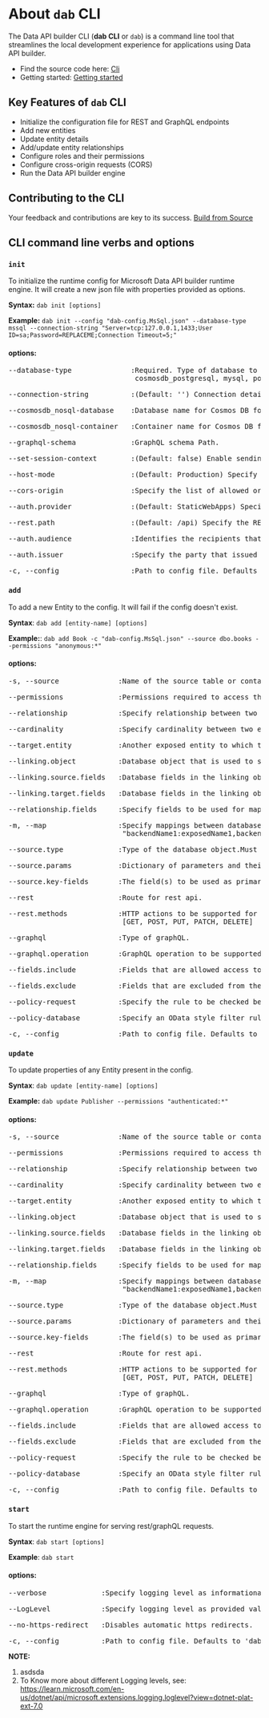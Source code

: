 # About `dab` CLI

The Data API builder CLI (**dab CLI** or `dab`) is a command line tool that streamlines the local development experience for applications using Data API builder.

- Find the source code here: [Cli](../src/Cli)
- Getting started: [Getting started](./getting-started/getting-started-dab-cli.md)

## Key Features of `dab` CLI

- Initialize the configuration file for REST and GraphQL endpoints
- Add new entities
- Update entity details
- Add/update entity relationships
- Configure roles and their permissions
- Configure cross-origin requests (CORS)
- Run the Data API builder engine

## Contributing to the CLI

Your feedback and contributions are key to its success.
[Build from Source](../CONTRIBUTING.md)

## CLI command line verbs and options

### **`init`**
To initialize the runtime config for Microsoft Data API builder runtime engine. It will create a new json file with properties provided as options.

**Syntax:** `dab init [options]`

**Example:** `dab init --config "dab-config.MsSql.json" --database-type mssql --connection-string "Server=tcp:127.0.0.1,1433;User ID=sa;Password=REPLACEME;Connection Timeout=5;"`

#### options:
<pre>
--database-type              :Required. Type of database to connect. Supported values: mssql, cosmosdb_nosql,
                              cosmosdb_postgresql, mysql, postgresql

--connection-string          :(Default: '') Connection details to connect to the database.

--cosmosdb_nosql-database    :Database name for Cosmos DB for NoSql.

--cosmosdb_nosql-container   :Container name for Cosmos DB for NoSql.

--graphql-schema             :GraphQL schema Path.

--set-session-context        :(Default: false) Enable sending data to MsSql using session context.

--host-mode                  :(Default: Production) Specify the Host mode - Development or Production

--cors-origin                :Specify the list of allowed origins.

--auth.provider              :(Default: StaticWebApps) Specify the Identity Provider.

--rest.path                  :(Default: /api) Specify the REST endpoint's default prefix.

--auth.audience              :Identifies the recipients that the JWT is intended for.

--auth.issuer                :Specify the party that issued the jwt token.

-c, --config                 :Path to config file. Defaults to 'dab-config.json'.
</pre>


### **`add`**
To add a new Entity to the config. It will fail if the config doesn't exist.

**Syntax**: `dab add [entity-name] [options]`

**Example:**: `dab add Book -c "dab-config.MsSql.json" --source dbo.books --permissions "anonymous:*"`

#### options:
<pre>
-s, --source              :Name of the source table or container.

--permissions             :Permissions required to access the source table or container.

--relationship            :Specify relationship between two entities.

--cardinality             :Specify cardinality between two entities.

--target.entity           :Another exposed entity to which the source entity relates to.

--linking.object          :Database object that is used to support an M:N relationship.

--linking.source.fields   :Database fields in the linking object to connect to the related item in the source entity.

--linking.target.fields   :Database fields in the linking object to connect to the related item in the target entity.

--relationship.fields     :Specify fields to be used for mapping the entities.

-m, --map                 :Specify mappings between database fields and GraphQL and REST fields. format: --map
                           "backendName1:exposedName1,backendName2:exposedName2,...".
                           
--source.type             :Type of the database object.Must be one of: [table, view, stored-procedure]

--source.params           :Dictionary of parameters and their values for Source object."param1:val1,param2:value2,.."

--source.key-fields       :The field(s) to be used as primary keys.

--rest                    :Route for rest api.

--rest.methods            :HTTP actions to be supported for stored procedure. Specify the actions as a comma separated list. Valid HTTP actions are :
                           [GET, POST, PUT, PATCH, DELETE]

--graphql                 :Type of graphQL.

--graphql.operation       :GraphQL operation to be supported for stored procedure. Valid operations are : [Query, Mutation]

--fields.include          :Fields that are allowed access to permission.

--fields.exclude          :Fields that are excluded from the action lists.

--policy-request          :Specify the rule to be checked before sending any request to the database.

--policy-database         :Specify an OData style filter rule that will be injected in the query sent to the database.

-c, --config              :Path to config file. Defaults to 'dab-config.json'.
</pre>


### **`update`**
To update properties of any Entity present in the config.

**Syntax**: `dab update [entity-name] [options]`

**Example:** `dab update Publisher --permissions "authenticated:*"`

#### options:
<pre>
-s, --source              :Name of the source table or container.

--permissions             :Permissions required to access the source table or container.

--relationship            :Specify relationship between two entities.

--cardinality             :Specify cardinality between two entities.

--target.entity           :Another exposed entity to which the source entity relates to.

--linking.object          :Database object that is used to support an M:N relationship.

--linking.source.fields   :Database fields in the linking object to connect to the related item in the source entity.

--linking.target.fields   :Database fields in the linking object to connect to the related item in the target entity.

--relationship.fields     :Specify fields to be used for mapping the entities.

-m, --map                 :Specify mappings between database fields and GraphQL and REST fields. format: --map
                           "backendName1:exposedName1,backendName2:exposedName2,...".

--source.type             :Type of the database object.Must be one of: [table, view, stored-procedure]

--source.params           :Dictionary of parameters and their values for Source object."param1:val1,param2:value2,.."

--source.key-fields       :The field(s) to be used as primary keys.

--rest                    :Route for rest api.

--rest.methods            :HTTP actions to be supported for stored procedure. Specify the actions as a comma separated list. Valid HTTP actions are :
                           [GET, POST, PUT, PATCH, DELETE]

--graphql                 :Type of graphQL.

--graphql.operation       :GraphQL operation to be supported for stored procedure. Valid operations are : [Query, Mutation]

--fields.include          :Fields that are allowed access to permission.

--fields.exclude          :Fields that are excluded from the action lists.

--policy-request          :Specify the rule to be checked before sending any request to the database.

--policy-database         :Specify an OData style filter rule that will be injected in the query sent to the database.

-c, --config              :Path to config file. Defaults to 'dab-config.json'.
</pre>


### **`start`**
To start the runtime engine for serving rest/graphQL requests.

**Syntax**: `dab start [options]`

**Example**: `dab start`

#### options:
<pre>
--verbose             :Specify logging level as informational.

--LogLevel            :Specify logging level as provided value. example: debug, error, information, etc.

--no-https-redirect   :Disables automatic https redirects.

-c, --config          :Path to config file. Defaults to 'dab-config.json'.
</pre>

**NOTE:** 
1. asdsda
2.  To Know more about different Logging levels, see: https://learn.microsoft.com/en-us/dotnet/api/microsoft.extensions.logging.loglevel?view=dotnet-plat-ext-7.0
